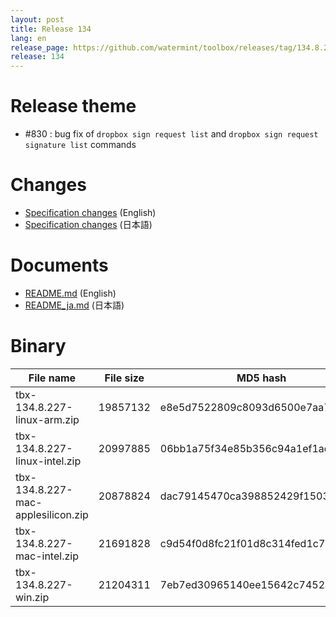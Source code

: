 ```yaml
---
layout: post
title: Release 134
lang: en
release_page: https://github.com/watermint/toolbox/releases/tag/134.8.227
release: 134
---
```


# Release theme

* #830 : bug fix of `dropbox sign request list` and `dropbox sign request signature list` commands

# Changes

* [Specification changes](https://github.com/watermint/toolbox/blob/134.8.227/docs/releases/changes134.md) (English)
* [Specification changes](https://github.com/watermint/toolbox/blob/134.8.227/docs/releases/changes134.md) (日本語)

# Documents

* [README.md](https://github.com/watermint/toolbox/blob/134.8.227/README.md) (English)
* [README_ja.md](https://github.com/watermint/toolbox/blob/134.8.227/README_ja.md) (日本語)

# Binary

| File name                          | File size | MD5 hash                         | SHA256 hash                                                      |
|------------------------------------|-----------|----------------------------------|------------------------------------------------------------------|
| tbx-134.8.227-linux-arm.zip        | 19857132  | e8e5d7522809c8093d6500e7aa721753 | de72600bfc007427411e00acc02200bba9fa8e5811133fedc742288670ffcd52 |
| tbx-134.8.227-linux-intel.zip      | 20997885  | 06bb1a75f34e85b356c94a1ef1ad39a0 | 079e3238acef06eb7349d6d6bffb8f0613012297c5de7fcc4f4e1470c6b773fd |
| tbx-134.8.227-mac-applesilicon.zip | 20878824  | dac79145470ca398852429f150327195 | 28651062303cc579b59fd0511d25321f7a67ea1bd5384f24708c1f49af0addeb |
| tbx-134.8.227-mac-intel.zip        | 21691828  | c9d54f0d8fc21f01d8c314fed1c7c32b | 2bfa7054124cb848826a55b1308fcec59463b3ffd08a6f1344baf005cbfa9f74 |
| tbx-134.8.227-win.zip              | 21204311  | 7eb7ed30965140ee15642c7452ab5d8f | bb02d4b09102e24eb4bee0f7ac4106ee280dac0ff93cd156afd79481348c5a7a |


